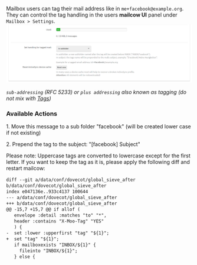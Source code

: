 Mailbox users can tag their mail address like in `me+facebook@example.org`. They can control the tag handling in the users **mailcow UI** panel under `Mailbox > Settings`.
![mailcow mail tagging settings](../../assets/images/manual-guides/mailcow-tagging.png)

*`sub-addressing` (RFC 5233) or `plus addressing` also known as tagging (do not mix with [Tags](../mailcow-UI/u_e-mailcow_ui-tags.md))*


### Available Actions

1\. Move this message to a sub folder "facebook" (will be created lower case if not existing)

2\. Prepend the tag to the subject: "[facebook] Subject"

Please note: Uppercase tags are converted to lowercase except for the first letter. If you want to keep the tag as it is, please apply the following diff and restart mailcow:
```
diff --git a/data/conf/dovecot/global_sieve_after b/data/conf/dovecot/global_sieve_after
index e047136e..933c4137 100644
--- a/data/conf/dovecot/global_sieve_after
+++ b/data/conf/dovecot/global_sieve_after
@@ -15,7 +15,7 @@ if allof (
   envelope :detail :matches "to" "*",
   header :contains "X-Moo-Tag" "YES"
   ) {
-  set :lower :upperfirst "tag" "${1}";
+  set "tag" "${1}";
   if mailboxexists "INBOX/${1}" {
     fileinto "INBOX/${1}";
   } else {
```